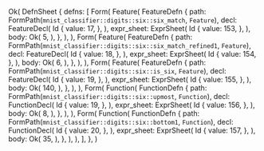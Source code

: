 Ok(
    DefnSheet {
        defns: [
            Form(
                Feature(
                    FeatureDefn {
                        path: FormPath(`mnist_classifier::digits::six::six_match`, `Feature`),
                        decl: FeatureDecl(
                            Id {
                                value: 17,
                            },
                        ),
                        expr_sheet: ExprSheet(
                            Id {
                                value: 153,
                            },
                        ),
                        body: Ok(
                            5,
                        ),
                    },
                ),
            ),
            Form(
                Feature(
                    FeatureDefn {
                        path: FormPath(`mnist_classifier::digits::six::six_match_refined1`, `Feature`),
                        decl: FeatureDecl(
                            Id {
                                value: 18,
                            },
                        ),
                        expr_sheet: ExprSheet(
                            Id {
                                value: 154,
                            },
                        ),
                        body: Ok(
                            6,
                        ),
                    },
                ),
            ),
            Form(
                Feature(
                    FeatureDefn {
                        path: FormPath(`mnist_classifier::digits::six::is_six`, `Feature`),
                        decl: FeatureDecl(
                            Id {
                                value: 19,
                            },
                        ),
                        expr_sheet: ExprSheet(
                            Id {
                                value: 155,
                            },
                        ),
                        body: Ok(
                            140,
                        ),
                    },
                ),
            ),
            Form(
                Function(
                    FunctionDefn {
                        path: FormPath(`mnist_classifier::digits::six::upmost`, `Function`),
                        decl: FunctionDecl(
                            Id {
                                value: 19,
                            },
                        ),
                        expr_sheet: ExprSheet(
                            Id {
                                value: 156,
                            },
                        ),
                        body: Ok(
                            8,
                        ),
                    },
                ),
            ),
            Form(
                Function(
                    FunctionDefn {
                        path: FormPath(`mnist_classifier::digits::six::bottom1`, `Function`),
                        decl: FunctionDecl(
                            Id {
                                value: 20,
                            },
                        ),
                        expr_sheet: ExprSheet(
                            Id {
                                value: 157,
                            },
                        ),
                        body: Ok(
                            35,
                        ),
                    },
                ),
            ),
        ],
    },
)